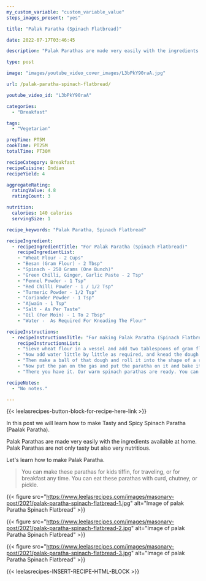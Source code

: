 ```yaml
---
my_custom_variable: "custom_variable_value"
steps_images_present: "yes"

title: "Palak Paratha (Spinach Flatbread)"

date: 2022-07-17T03:46:45

description: "Palak Parathas are made very easily with the ingredients available at home. Palak Parathas are not only tasty but also very nutritious."

type: post

image: "images/youtube_video_cover_images/L3bPkY90raA.jpg"

url: /palak-paratha-spinach-flatbread/

youtube_video_id: "L3bPkY90raA"

categories: 
  - "Breakfast"

tags:
  - "Vegetarian"

prepTime: PT5M
cookTime: PT25M
totalTime: PT30M

recipeCategory: Breakfast
recipeCuisine: Indian
recipeYield: 4

aggregateRating:
  ratingValue: 4.8
  ratingCount: 3

nutrition:
  calories: 140 calories
  servingSize: 1

recipe_keywords: "Palak Paratha, Spinach Flatbread"

recipeIngredient:
  - recipeIngredientTitle: "For Palak Paratha (Spinach Flatbread)"
    recipeIngredientList:
    - "Wheat Flour - 2 Cups" 
    - "Besan (Gram Flour) - 2 Tbsp" 
    - "Spinach - 250 Grams (One Bunch)" 
    - "Green Chilli, Ginger, Garlic Paste - 2 Tsp" 
    - "Fennel Powder - 1 Tsp" 
    - "Red Chilli Powder - 1 / 1/2 Tsp" 
    - "Turmeric Powder - 1/2 Tsp" 
    - "Coriander Powder - 1 Tsp" 
    - "Ajwain - 1 Tsp" 
    - "Salt - As Per Taste" 
    - "Oil (For Moin) - 1 To 2 Tbsp" 
    - "Water -  As Required For Kneading The Flour" 

recipeInstructions:
  - recipeInstructionsTitle: "For making Palak Paratha (Spinach Flatbread)"
    recipeInstructionsList:
    - "Sieve wheat flour in a vessel and add two tablespoons of gram flour to it. Also put finely chopped spinach in it. After that add all the spices and oil, and mix it well." 
    - "Now add water little by little as required, and knead the dough." 
    - "Then make a ball of that dough and roll it into the shape of a roti. Then apply oil on the roti and roll it into the shape of a triangular paratha." 
    - "Now put the pan on the gas and put the paratha on it and bake it well by applying ghee or oil from both the sides. You can make them as round, triangular, or square as you want. I have made these parathas in two ways." 
    - "There you have it. Our warm spinach parathas are ready. You can eat spinach parathas with tea, sauce, curd, or any chutney of your choice.These Palak Parathas have come out very tasty and crunchy." 

recipeNotes:
  - "No notes." 

---
```


{{< leelasrecipes-button-block-for-recipe-here-link >}}

In this post we will learn how to make Tasty and Spicy Spinach Paratha (Paalak Paratha).

Palak Parathas are made very easily with the ingredients available at home. Palak Parathas are not only tasty but also very nutritious.

Let's learn how to make Palak Paratha.

> You can make these parathas for kids tiffin, for traveling, or for breakfast any time. You can eat these parathas with curd, chutney, or pickle.


{{< figure src="https://www.leelasrecipes.com/images/masonary-post/2021/palak-paratha-spinach-flatbread-1.jpg" alt="Image of palak Paratha Spinach Flatbread" >}}

{{< figure src="https://www.leelasrecipes.com/images/masonary-post/2021/palak-paratha-spinach-flatbread-2.jpg" alt="Image of palak Paratha Spinach Flatbread" >}}

{{< figure src="https://www.leelasrecipes.com/images/masonary-post/2021/palak-paratha-spinach-flatbread-3.jpg" alt="Image of palak Paratha Spinach Flatbread" >}}

{{< leelasrecipes-INSERT-RECIPE-HTML-BLOCK >}}


